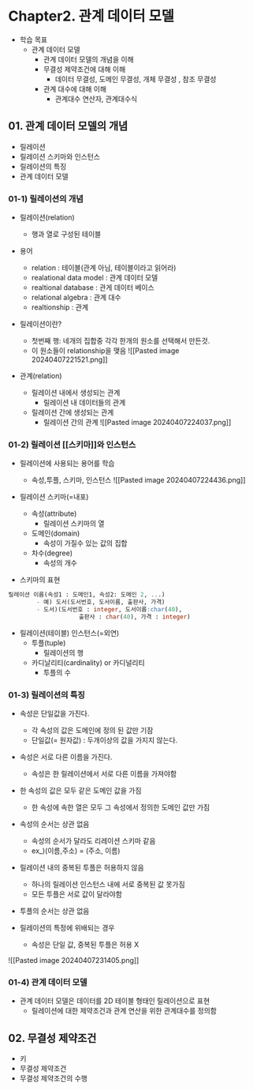 # Chapter2. 관계  데이터 모델
- 학습 목표
	- 관계 데이터 모델
		- 관계 데이터 모델의 개념을 이해
		- 무결성 제약조건에 대해 이해 
			- 데이터 무결성, 도메인 무결성, 개체 무결성 , 참조 무결성
		- 관계 대수에 대해 이해 
			- 관계대수 연산자, 관계대수식

## 01. 관계 데이터 모델의 개념
- 릴레이션
- 릴레이션 스키마와 인스턴스
- 릴레이션의 특징
- 관계 데이터 모델 

### 01-1) 릴레이션의 개념
- 릴레이션(relation)
	- 행과 열로 구성된 테이블
- 용어
	- relation : 테이블(관계 아님, 테이블이라고 읽어라)
	- realational data model : 관계 데이터 모델
	- realtional database : 관게 데이터 베이스
	- relational algebra : 관계 대수
	- realtionship : 관계
- 릴레이션이란?
	- 첫번째 행: 네개의 집합중 각각 한개의 원소를 선택해서 만든것.
	- 이 원소들이 relationship을 맺음
![[Pasted image 20240407221521.png]]

- 관계(relation)
	- 릴레이션 내에서 생성되는 관계
		- 릴레이션 내 데이터들의 관계
	- 릴레이션 간에 생성되는 관계
		- 릴레이션 간의 관계
![[Pasted image 20240407224037.png]]

### 01-2) 릴레이션 [[스키마]]와 인스턴스
- 릴레이션에 사용되는 용어를 학습
	- 속성,투플, 스키마, 인스턴스
![[Pasted image 20240407224436.png]]

- 릴레이션 스키마(=내포)
	- 속성(attribute)
		- 릴레이션  스키마의 열
	- 도메인(domain)
		- 속성이 가질수 있는 값의 집합
	- 차수(degree)
		- 속성의 개수

- 스키마의 표현
```SQL
릴레이션 이름(속성1 : 도메인1, 속성2: 도메인 2, ...)
		- 예) 도서(도서번호, 도서이름, 출판사, 가격)
		- 도서)(도서번호 : integer, 도서이름:char(40), 
					출판사 : char(40), 가격 : integer)
```

- 릴레이션(테이블) 인스턴스(=외연)
	- 투플(tuple)
		- 릴레이션의 행
	- 카디날리티(cardinality) or 카디널리티
		- 투플의 수

### 01-3) 릴레이션의 특징
- 속성은 단일값을 가진다.
	- 각 속성의 값은 도메인에 정의 된 값만 기잠
	- 단일값(= 원자값) : 두개이상의 값을 가지지 않는다.
- 속성은 서로 다른 이름을 가진다.
	- 속성은 한 릴레이션에서 서로 다른 이름을 가져야함
- 한 속성의 값은 모두 같은 도메인 값을 가짐
	- 한 속성에 속한 열은 모두 그 속성에서 정의한 도메인 값만 가짐
- 속성의 순서는 상관 없음
	- 속성의 순서가 달라도 리레이션 스키마 같음
	- ex_)(이름,주소) = (주소, 이름)
- 릴레이션 내의 중복된 투플은 허용하지 않음
	- 하나의 릴레이션 인스턴스 내에 서로 중복된 값 못가짐
	- 모든 투플은 서로 값이 달라야함
- 투플의 순서는 상관 없음

- 릴레이션의 특정에 위배되는 경우
	- 속성은 단일 값, 중복된 투플은 허용 X

![[Pasted image 20240407231405.png]]

### 01-4) 관계 데이터 모델
- 관계 데이터 모델은 데이터를 2D 테이블 형태인 릴레이션으로 표현
	- 릴레이션에 대한 제약조건과 관계 연산을 위한 관계대수를 정의함

## 02. 무결성 제약조건
- 키
- 무결성 제약조건
- 무결성 제약조건의 수행